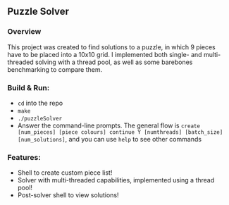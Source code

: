 ## Puzzle Solver

### Overview
This project was created to find solutions to a puzzle, in which 9 pieces have to be placed into a 10x10 grid. I implemented both single- and multi-threaded solving with a thread pool, as well as some barebones benchmarking to compare them.

### Build & Run:
- `cd` into the repo
- `make`
- `./puzzleSolver`
- Answer the command-line prompts. The general flow is `create [num_pieces] [piece colours] continue Y [numthreads] [batch_size] [num_solutions]`, and you can use `help` to see other commands

### Features:
- Shell to create custom piece list!
- Solver with multi-threaded capabilities, implemented using a thread pool!
- Post-solver shell to view solutions!
